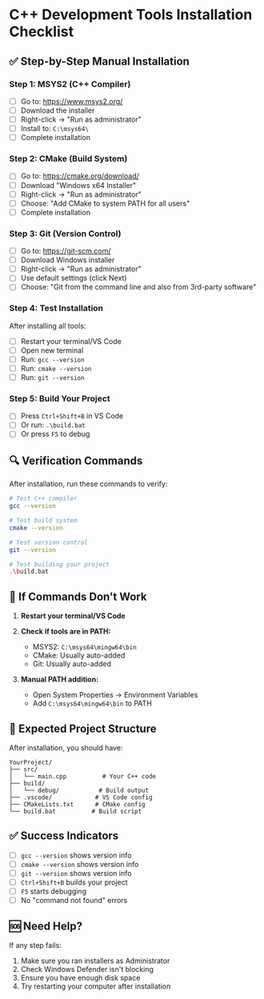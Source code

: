 # C++ Development Tools Installation Checklist

## ✅ **Step-by-Step Manual Installation**

### **Step 1: MSYS2 (C++ Compiler)**
- [ ] Go to: https://www.msys2.org/
- [ ] Download the installer
- [ ] Right-click → "Run as administrator"
- [ ] Install to: `C:\msys64\`
- [ ] Complete installation

### **Step 2: CMake (Build System)**
- [ ] Go to: https://cmake.org/download/
- [ ] Download "Windows x64 Installer"
- [ ] Right-click → "Run as administrator"
- [ ] Choose: "Add CMake to system PATH for all users"
- [ ] Complete installation

### **Step 3: Git (Version Control)**
- [ ] Go to: https://git-scm.com/
- [ ] Download Windows installer
- [ ] Right-click → "Run as administrator"
- [ ] Use default settings (click Next)
- [ ] Choose: "Git from the command line and also from 3rd-party software"

### **Step 4: Test Installation**
After installing all tools:
- [ ] Restart your terminal/VS Code
- [ ] Open new terminal
- [ ] Run: `gcc --version`
- [ ] Run: `cmake --version`
- [ ] Run: `git --version`

### **Step 5: Build Your Project**
- [ ] Press `Ctrl+Shift+B` in VS Code
- [ ] Or run: `.\build.bat`
- [ ] Or press `F5` to debug

## 🔍 **Verification Commands**

After installation, run these commands to verify:

```bash
# Test C++ compiler
gcc --version

# Test build system
cmake --version

# Test version control
git --version

# Test building your project
.\build.bat
```

## 🚨 **If Commands Don't Work**

1. **Restart your terminal/VS Code**
2. **Check if tools are in PATH:**
   - MSYS2: `C:\msys64\mingw64\bin`
   - CMake: Usually auto-added
   - Git: Usually auto-added

3. **Manual PATH addition:**
   - Open System Properties → Environment Variables
   - Add `C:\msys64\mingw64\bin` to PATH

## 📁 **Expected Project Structure**

After installation, you should have:
```
YourProject/
├── src/
│   └── main.cpp          # Your C++ code
├── build/
│   └── debug/           # Build output
├── .vscode/            # VS Code config
├── CMakeLists.txt      # CMake config
└── build.bat          # Build script
```

## ✅ **Success Indicators**

- [ ] `gcc --version` shows version info
- [ ] `cmake --version` shows version info
- [ ] `git --version` shows version info
- [ ] `Ctrl+Shift+B` builds your project
- [ ] `F5` starts debugging
- [ ] No "command not found" errors

## 🆘 **Need Help?**

If any step fails:
1. Make sure you ran installers as Administrator
2. Check Windows Defender isn't blocking
3. Ensure you have enough disk space
4. Try restarting your computer after installation 